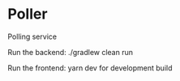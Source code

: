 # Poller
Polling service

Run the backend:
./gradlew clean run

Run the frontend:
yarn dev for development build
